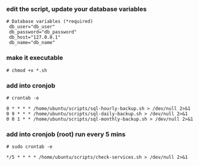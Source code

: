 ### edit the script, update your database variables

```
# Database variables (*required)
 db_user="db_user"
 db_password="db_password"
 db_host="127.0.0.1"
 db_name="db_name"
```
### make it executable 

```
# chmod +x *.sh
```

### add into cronjob

```
# crontab -e
```

```
0 * * * * /home/ubuntu/scripts/sql-hourly-backup.sh > /dev/null 2>&1
0 9 * * * /home/ubuntu/scripts/sql-daily-backup.sh > /dev/null 2>&1
0 0 1 * * /home/ubuntu/scripts/sql-monthly-backup.sh > /dev/null 2>&1
```

### add into cronjob (root) run every 5 mins

```
# sudo crontab -e
```

```
*/5 * * * * /home/ubuntu/scripts/check-services.sh > /dev/null 2>&1
```